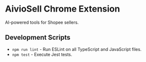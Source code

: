 # AivioSell Chrome Extension

AI-powered tools for Shopee sellers.

## Development Scripts

- `npm run lint` - Run ESLint on all TypeScript and JavaScript files.
- `npm test` - Execute Jest tests.
